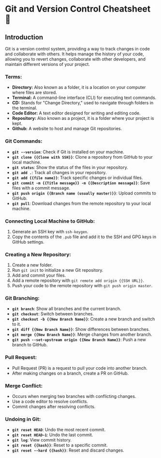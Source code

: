 # Git and Version Control Cheatsheet 📜

## Introduction

Git is a version control system, providing a way to track changes in code and collaborate with others. It helps manage the history of your code, allowing you to revert changes, collaborate with other developers, and maintain different versions of your project.

### Terms:

- **Directory:** Also known as a folder, it is a location on your computer where files are stored.
- **Terminal:** A command-line interface (CLI) for executing text commands.
- **CD:** Stands for "Change Directory," used to navigate through folders in the terminal.
- **Code Editor:** A text editor designed for writing and editing code.
- **Repository:** Also known as a project, it is a folder where your project is kept.
- **Github:** A website to host and manage Git repositories.

### Git Commands:

- **`git --version`**: Check if Git is installed on your machine.
- **`git clone {{Clone with SSH}}`**: Clone a repository from GitHub to your local machine.
- **`git status`**: Show the status of the files in your repository.
- **`git add .`**: Track all changes in your repository.
- **`git add {{file name}}`**: Track specific changes or individual files.
- **`git commit -m {{Title message}} -m {{Description message}}`**: Save files with a commit message.
- **`git push origin {{Branch name (usually master)}}`**: Upload commits to GitHub.
- **`git pull`**: Download changes from the remote repository to your local machine.

### Connecting Local Machine to GitHub:

1. Generate an SSH key with `ssh-keygen`.
2. Copy the contents of the `.pub` file and add it to the SSH and GPG keys in GitHub settings.

### Creating a New Repository:

1. Create a new folder.
2. Run `git init` to initialize a new Git repository.
3. Add and commit your files.
4. Add a remote repository with `git remote add origin {{SSH URL}}`.
5. Push your code to the remote repository with `git push origin master`.

### Git Branching:

- **`git branch`**: Show all branches and the current branch.
- **`git checkout`**: Switch between branches.
- **`git checkout -b {{New Branch Name}}`**: Create a new branch and switch to it.
- **`git diff {{New Branch Name}}`**: Show differences between branches.
- **`git merge {{New Branch Name}}`**: Merge changes from another branch.
- **`git push --set-upstream origin {{New Branch Name}}`**: Push a new branch to GitHub.

### Pull Request:

- Pull Request (PR) is a request to pull your code into another branch.
- After making changes on a branch, create a PR on GitHub.

### Merge Conflict:

- Occurs when merging two branches with conflicting changes.
- Use a code editor to resolve conflicts.
- Commit changes after resolving conflicts.

### Undoing in Git:

- **`git reset HEAD`**: Undo the most recent commit.
- **`git reset HEAD~1`**: Undo the last commit.
- **`git log`**: View commit history.
- **`git reset {{hash}}`**: Reset to a specific commit.
- **`git reset --hard {{hash}}`**: Reset and discard changes.
